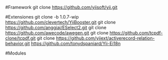 #Framework
git clone https://github.com/yiisoft/yii.git

#Extensiones
git clone -b 1.0.7-wip https://github.com/clevertech/YiiBooster.git
git clone https://github.com/anggiaj/ESelect2.git
git clone https://github.com/awecode/awegen.git
git clone https://github.com/tcpdf-clone/tcpdf.git
git clone https://github.com/yiiext/activerecord-relation-behavior.git
https://github.com/tonydspaniard/Yii-Ei18n

#Modules

